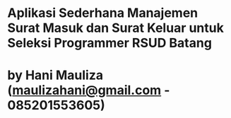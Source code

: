 # Aplikasi Sederhana Manajemen Surat Masuk dan Surat Keluar untuk Seleksi Programmer RSUD Batang
# by Hani Mauliza (maulizahani@gmail.com - 085201553605)
